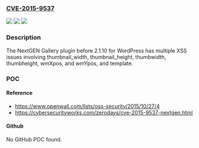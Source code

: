 ### [CVE-2015-9537](https://cve.mitre.org/cgi-bin/cvename.cgi?name=CVE-2015-9537)
![](https://img.shields.io/static/v1?label=Product&message=n%2Fa&color=blue)
![](https://img.shields.io/static/v1?label=Version&message=n%2Fa&color=blue)
![](https://img.shields.io/static/v1?label=Vulnerability&message=n%2Fa&color=brighgreen)

### Description

The NextGEN Gallery plugin before 2.1.10 for WordPress has multiple XSS issues involving thumbnail_width, thumbnail_height, thumbwidth, thumbheight, wmXpos, and wmYpos, and template.

### POC

#### Reference
- https://www.openwall.com/lists/oss-security/2015/10/27/4
- https://cybersecurityworks.com/zerodays/cve-2015-9537-nextgen.html

#### Github
No GitHub POC found.

